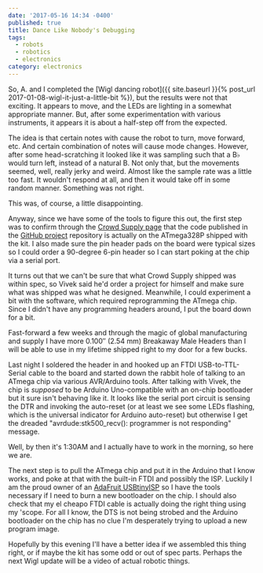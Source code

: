 ```yaml
---
date: '2017-05-16 14:34 -0400'
published: true
title: Dance Like Nobody's Debugging
tags:
  - robots
  - robotics
  - electronics
category: electronics
---
```

So, A. and I completed the [Wigl dancing robot]({{ site.baseurl }}{% post_url 2017-01-08-wigl-it-just-a-little-bit %}), but the results were not that exciting. It appears to move, and the LEDs are lighting in a somewhat appropriate manner. But, after some experimentation with various instruments, it appears it is about a half-step off from the expected.

The idea is that certain notes with cause the robot to turn, move forward, etc. And certain combination of notes will cause mode changes. However, after some head-scratching it looked like it was sampling such that a B&#x266D; would turn left, instead of a natural B. Not only that, but the movements seemed, well, really jerky and weird. Almost like the sample rate was a little too fast. It wouldn't respond at all, and then it would take off in some random manner. Something was not right.

This was, of course, a little disappointing.

Anyway, since we have some of the tools to figure this out, the first step was to confirm through the  [Crowd Supply page](https://www.crowdsupply.com/vivek-mano/wigl) that the code published in the [GitHub project](https://github.com/vivekmano/wigl) repository is actually on the ATmega328P shipped with the kit. I also made sure the pin header pads on the board were typical sizes so I could order a 90-degree 6-pin header so I can start poking at the chip via a serial port.

It turns out that we can't be sure that what Crowd Supply shipped was within spec, so Vivek said he'd order a project for himself and make sure what was shipped was what he designed. Meanwhile, I could experiment a bit with the software, which required reprogramming the ATmega chip. Since I didn't have any programming headers around, I put the board down for a bit.

Fast-forward a few weeks and through the magic of global manufacturing and supply I have more 0.100&#x02033; (2.54 mm) Breakaway Male Headers than I will be able to use in my lifetime shipped right to my door for a few bucks.

Last night I soldered the header in and hooked up an FTDI USB-to-TTL-Serial cable to the board and started down the rabbit hole of talking to an ATmega chip via various AVR/Arduino tools. After talking with Vivek, the chip is _supposed_ to be Arduino Uno-compatible with an on-chip bootloader but it sure isn't behaving like it. It looks like the serial port circuit is sensing the DTR and invoking the auto-reset (or at least we see some LEDs flashing, which is the universal indicator for Arduino auto-reset) but otherwise I get the dreaded "avrdude:stk500_recv(): programmer is not responding" message.

Well, by then it's 1:30AM and I actually have to work in the morning, so here we are.

The next step is to pull the ATmega chip and put it in the Arduino that I know works, and poke at that with the built-in FTDI and possibly the ISP. Luckily I am the proud owner of an [AdaFruit USBtinyISP](https://learn.adafruit.com/usbtinyisp) so I have the tools necessary if I need to burn a new bootloader on the chip. I should also check that my el cheapo FTDI cable is actually doing the right thing using my 'scope. For all I know, the DTS is not being strobed and the Arduino bootloader on the chip has no clue I'm desperately trying to upload a new program image.

Hopefully by this evening I'll have a better idea if we assembled this thing right, or if maybe the kit has some odd or out of spec parts. Perhaps the next Wigl update will be a video of actual robotic things.
